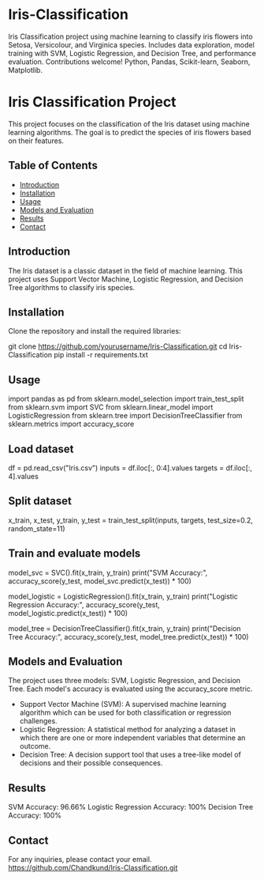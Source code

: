 # Iris-Classification
Iris Classification project using machine learning to classify iris flowers into Setosa, Versicolour, and Virginica species. Includes data exploration, model training with SVM, Logistic Regression, and Decision Tree, and performance evaluation. Contributions welcome! Python, Pandas, Scikit-learn, Seaborn, Matplotlib.
# Iris Classification Project

This project focuses on the classification of the Iris dataset using machine learning algorithms. The goal is to predict the species of iris flowers based on their features.

## Table of Contents

- [Introduction](#introduction)
- [Installation](#installation)
- [Usage](#usage)
- [Models and Evaluation](#models-and-evaluation)
- [Results](#results)
- [Contact](#contact)

## Introduction

The Iris dataset is a classic dataset in the field of machine learning. This project uses Support Vector Machine, Logistic Regression, and Decision Tree algorithms to classify iris species.

## Installation

Clone the repository and install the required libraries:

git clone https://github.com/yourusername/Iris-Classification.git
cd Iris-Classification
pip install -r requirements.txt

##  Usage
import pandas as pd
from sklearn.model_selection import train_test_split
from sklearn.svm import SVC
from sklearn.linear_model import LogisticRegression
from sklearn.tree import DecisionTreeClassifier
from sklearn.metrics import accuracy_score

## Load dataset
df = pd.read_csv("Iris.csv")
inputs = df.iloc[:, 0:4].values
targets = df.iloc[:, 4].values

## Split dataset
x_train, x_test, y_train, y_test = train_test_split(inputs, targets, test_size=0.2, random_state=11)

## Train and evaluate models
model_svc = SVC().fit(x_train, y_train)
print("SVM Accuracy:", accuracy_score(y_test, model_svc.predict(x_test)) * 100)

model_logistic = LogisticRegression().fit(x_train, y_train)
print("Logistic Regression Accuracy:", accuracy_score(y_test, model_logistic.predict(x_test)) * 100)

model_tree = DecisionTreeClassifier().fit(x_train, y_train)
print("Decision Tree Accuracy:", accuracy_score(y_test, model_tree.predict(x_test)) * 100)  

## Models and Evaluation

The project uses three models: SVM, Logistic Regression, and Decision Tree. Each model's accuracy is evaluated using the accuracy_score metric.
- Support Vector Machine (SVM): A supervised machine learning algorithm which can be used for both 
  classification or regression challenges.
- Logistic Regression: A statistical method for analyzing a dataset in which there are one or more 
  independent variables that determine an outcome.
- Decision Tree: A decision support tool that uses a tree-like model of decisions and their possible 
  consequences.
  
## Results
SVM Accuracy: 96.66%
Logistic Regression Accuracy: 100%
Decision Tree Accuracy: 100%

## Contact
For any inquiries, please contact your email.
https://github.com/Chandkund/Iris-Classification.git
